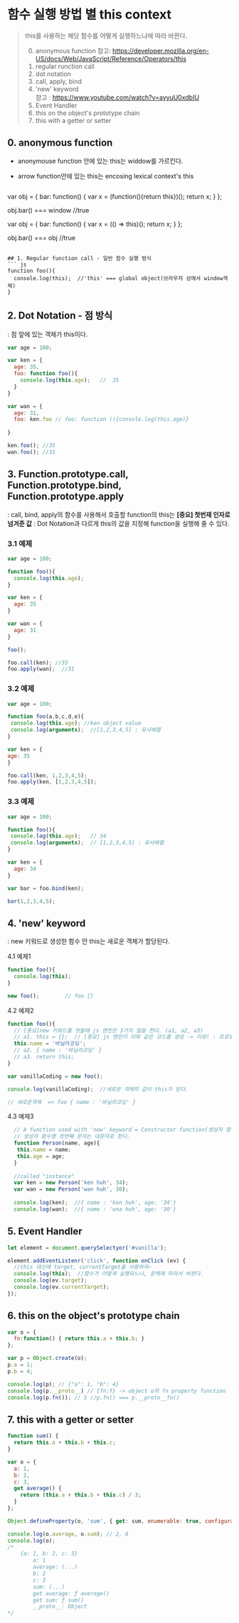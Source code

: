 # 함수 실행 방법 별 this context

>  this를 사용하는 해당 함수를 어떻게 실행하느냐에 따라 바뀐다. 
>
>  0. anonymous function
>       참고: https://developer.mozilla.org/en-US/docs/Web/JavaScript/Reference/Operators/this
>  1. regular runction call
>  2. dot notation
>  3. call, apply, bind
>  4. 'new' keyword  
>      참고 : https://www.youtube.com/watch?v=ayyuU0xdbIU
>  5. Event Handler
>  6. this on the object's prototype chain
>  7. this with a getter or setter

## 0. anonymous function

* anonymouse function 안에 있는 this는 widdow를 가르킨다. 
* arrow function안에 있는 this는 encosing lexical context's this 

  ```js
var obj = {
  bar: function() {
    var x = (function(){return this})();
    return x;
  }
};

obj.bar() === window //true


var obj = {
  bar: function() {
    var x = (() => this)();
    return x;
  }
};

obj.bar() === obj	//true


  ```

## 1. Regular function call - 일반 함수 실행 방식
  ``` js
  function foo(){
    console.log(this);  //'this' === global object(브라우저 상에서 window객체)
  }
  ```


## 2. Dot Notation - 점 방식  
  : 점 앞에 있는 객체가 this이다.
  ``` js
  var age = 100;
  
  var ken = {
    age: 35,
    foo: function foo(){
      console.log(this.age);   //  35
    }
  }
  
  var wan = {
    age: 31,
    foo: ken.foo // foo: function (){console.log(this.age)}
   
  } 
  
  ken.foo(); //35
  wan.foo(); //31
  ```


## 3. Function.prototype.call, Function.prototype.bind, Function.prototype.apply  
  : call, bind, apply의 함수를 사용해서 호출할 function의 this는
  **[중요] 첫번재 인자로 넘겨준 값**
  : Dot Notation과 다르게 this의 값을 지정해 function을 실행해 줄 수 있다.

  ### 3.1 예제
  ``` js
  var age = 100;
  
  function foo(){
    console.log(this.age);
  }
  
  var ken = {
    age: 35
  }
  
  var wan = {
    age: 31
  } 
 
  foo();
  
  foo.call(ken); //35
  foo.apply(wan);  //31
  ```


  ### 3.2 예제
   ``` js
  var age = 100;
  
  function foo(a,b,c,d,e){
    console.log(this.age); //ken object value
    console.log(arguments);  //[1,2,3,4,5] : 유사배열
  }
  
  var ken = {
   age: 35
  }
  
  foo.call(ken, 1,2,3,4,5);
  foo.apply(ken, [1,2,3,4,5]); 
   ```

  ### 3.3 예제  
  ``` js
  var age = 100;
  
  function foo(){
   console.log(this.age);   // 34
   console.log(arguments);  // [1,2,3,4,5] : 유사배열
  }
  
  var ken = {
    age: 34
  }
  
  var bar = foo.bind(ken);
  
  bar(1,2,3,4,5);
  ```

  ## 4. 'new' keyword  
  : new 키워드로 생성한 함수 안 this는 새로운 객체가 할당된다.

  4.1 예제1
  ``` js
  function foo(){
    console.log(this);
  }
  
  new foo();        // foo {}
  ```

  4.2 예제2
  ``` js
  function foo(){
    // [중요]new 키워드를 썻을때 js 엔진은 3가지 일을 한다. (a1, a2, a3)
    // a1. this = {};  // [중요] js 엔진이 이와 같은 코드를 생성 -> 이유! : 프로토타입체인, 객체지향 프로그램을 하게 되면 좀더 이해할수 있다.
    this.name = '바닐라코딩';
    // a2. { name : '바닐라코딩' }
    // a3. return this;
  }
  
  var vanillaCoding = new foo();
  
  console.log(vanillaCoding);  //새로운 객체의 값이 this가 된다.
  
  // 새로운객체  => foo { name : '바닐라코딩' }
  ```


  4.3 예제3
``` js
  // A function used with 'new' keyword = Constructor function(생성자 함수)
  // 생성자 함수명 첫번째 문자는 대문자로 한다.
  function Person(name, age){
   this.name = name;
   this.age = age;
  }
  
  //called "instance"
  var ken = new Person('ken huh', 34);
  var wan = new Person('wan huh', 30);
  
  console.log(ken);  //{ name : 'ken huh', age: '34'}
  console.log(wan);  //{ name : 'wna huh', age: '30'}
```




  ## 5. Event Handler

``` js
let element = document.querySelectyor('#vanilla');

element.addEventListenr('click', function onClick (ev) {
  //this 대신에 target, currentTarget을 사용하자~ 
  console.log(this);  //함수가 어떻게 실행되느냐, 문맥에 따라서 바뀐다.
  console.log(ev.target);
  console.log(ev.currentTarget);
});
```



## 6. this on the object's prototype chain

```js
var o = {
  fn:function() { return this.a + this.b; }
};

var p = Object.create(o);
p.a = 1;
p.b = 4;

console.log(p); // {"a": 1, "b": 4}
console.log(p.__proto__) // {fn:f} -> object o의 fn property function
console.log(p.fn()); // 5 //p.fn() === p.__proto__fn()


```



## 7. this with a getter or setter

``` js
function sum() {
  return this.a + this.b + this.c;
}

var o = {
  a: 1,
  b: 2,
  c: 3,
  get average() {
    return (this.a + this.b + this.c) / 3;
  }
};

Object.defineProperty(o, 'sum', { get: sum, enumerable: true, configurable: true });

console.log(o.average, o.sum); // 2, 6
console.log(o); 
/*
    {a: 1, b: 2, c: 3}
        a: 1
        average: (...)
        b: 2
        c: 3
        sum: (...)
        get average: ƒ average()
        get sum: ƒ sum()
        __proto__: Object
*/

```

